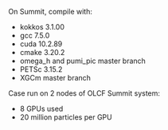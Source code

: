 On Summit, compile with:
 - kokkos 3.1.00
 - gcc 7.5.0
 - cuda 10.2.89
 - cmake 3.20.2
 - omega_h and pumi_pic master branch
 - PETSc 3.15.2
 - XGCm master branch

Case run on 2 nodes of OLCF Summit system:
 - 8 GPUs used
 - 20 million particles per GPU

